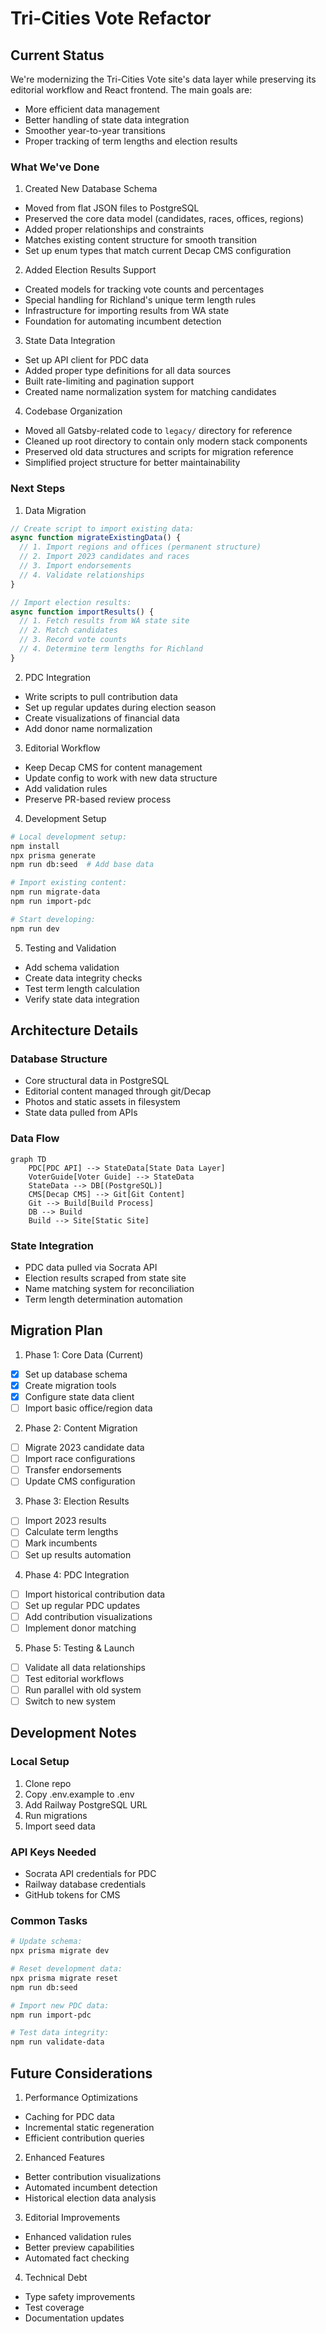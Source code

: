 # Tri-Cities Vote Refactor

## Current Status
We're modernizing the Tri-Cities Vote site's data layer while preserving its editorial workflow and React frontend. The main goals are:
- More efficient data management
- Better handling of state data integration
- Smoother year-to-year transitions
- Proper tracking of term lengths and election results

### What We've Done

1. Created New Database Schema
- Moved from flat JSON files to PostgreSQL
- Preserved the core data model (candidates, races, offices, regions)
- Added proper relationships and constraints
- Matches existing content structure for smooth transition
- Set up enum types that match current Decap CMS configuration

2. Added Election Results Support
- Created models for tracking vote counts and percentages
- Special handling for Richland's unique term length rules
- Infrastructure for importing results from WA state
- Foundation for automating incumbent detection

3. State Data Integration
- Set up API client for PDC data
- Added proper type definitions for all data sources
- Built rate-limiting and pagination support
- Created name normalization system for matching candidates

4. Codebase Organization
- Moved all Gatsby-related code to `legacy/` directory for reference
- Cleaned up root directory to contain only modern stack components
- Preserved old data structures and scripts for migration reference
- Simplified project structure for better maintainability

### Next Steps

1. Data Migration
```typescript
// Create script to import existing data:
async function migrateExistingData() {
  // 1. Import regions and offices (permanent structure)
  // 2. Import 2023 candidates and races
  // 3. Import endorsements
  // 4. Validate relationships
}

// Import election results:
async function importResults() {
  // 1. Fetch results from WA state site
  // 2. Match candidates
  // 3. Record vote counts
  // 4. Determine term lengths for Richland
}
```

2. PDC Integration
- Write scripts to pull contribution data
- Set up regular updates during election season
- Create visualizations of financial data
- Add donor name normalization

3. Editorial Workflow
- Keep Decap CMS for content management
- Update config to work with new data structure
- Add validation rules
- Preserve PR-based review process

4. Development Setup
```bash
# Local development setup:
npm install
npx prisma generate
npm run db:seed  # Add base data

# Import existing content:
npm run migrate-data
npm run import-pdc

# Start developing:
npm run dev
```

5. Testing and Validation
- Add schema validation
- Create data integrity checks
- Test term length calculation
- Verify state data integration

## Architecture Details

### Database Structure
- Core structural data in PostgreSQL
- Editorial content managed through git/Decap
- Photos and static assets in filesystem
- State data pulled from APIs

### Data Flow
```mermaid
graph TD
    PDC[PDC API] --> StateData[State Data Layer]
    VoterGuide[Voter Guide] --> StateData
    StateData --> DB[(PostgreSQL)]
    CMS[Decap CMS] --> Git[Git Content]
    Git --> Build[Build Process]
    DB --> Build
    Build --> Site[Static Site]
```

### State Integration
- PDC data pulled via Socrata API
- Election results scraped from state site
- Name matching system for reconciliation
- Term length determination automation

## Migration Plan

1. Phase 1: Core Data (Current)
- [x] Set up database schema
- [x] Create migration tools
- [x] Configure state data client
- [ ] Import basic office/region data

2. Phase 2: Content Migration
- [ ] Migrate 2023 candidate data
- [ ] Import race configurations
- [ ] Transfer endorsements
- [ ] Update CMS configuration

3. Phase 3: Election Results
- [ ] Import 2023 results
- [ ] Calculate term lengths
- [ ] Mark incumbents
- [ ] Set up results automation

4. Phase 4: PDC Integration
- [ ] Import historical contribution data
- [ ] Set up regular PDC updates
- [ ] Add contribution visualizations
- [ ] Implement donor matching

5. Phase 5: Testing & Launch
- [ ] Validate all data relationships
- [ ] Test editorial workflows
- [ ] Run parallel with old system
- [ ] Switch to new system

## Development Notes

### Local Setup
1. Clone repo
2. Copy .env.example to .env
3. Add Railway PostgreSQL URL
4. Run migrations
5. Import seed data

### API Keys Needed
- Socrata API credentials for PDC
- Railway database credentials
- GitHub tokens for CMS

### Common Tasks
```bash
# Update schema:
npx prisma migrate dev

# Reset development data:
npx prisma migrate reset
npm run db:seed

# Import new PDC data:
npm run import-pdc

# Test data integrity:
npm run validate-data
```

## Future Considerations

1. Performance Optimizations
- Caching for PDC data
- Incremental static regeneration
- Efficient contribution queries

2. Enhanced Features
- Better contribution visualizations
- Automated incumbent detection
- Historical election data analysis

3. Editorial Improvements
- Enhanced validation rules
- Better preview capabilities
- Automated fact checking

4. Technical Debt
- Type safety improvements
- Test coverage
- Documentation updates